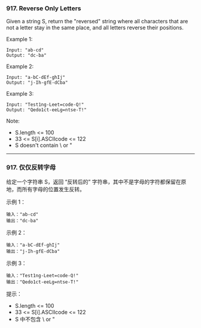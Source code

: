 ### 917. Reverse Only Letters
Given a string S, return the "reversed" string where all characters that are not a letter stay in the same place, and all letters reverse their positions.

Example 1:

	Input: "ab-cd"
	Output: "dc-ba"

Example 2:

	Input: "a-bC-dEf-ghIj"
	Output: "j-Ih-gfE-dCba"

Example 3:

	Input: "Test1ng-Leet=code-Q!"
	Output: "Qedo1ct-eeLg=ntse-T!"



Note:

* S.length <= 100
* 33 <= S[i].ASCIIcode <= 122
* S doesn't contain \ or "

----

### 917. 仅仅反转字母
给定一个字符串 S，返回 “反转后的” 字符串，其中不是字母的字符都保留在原地，而所有字母的位置发生反转。



示例 1：

	输入："ab-cd"
	输出："dc-ba"

示例 2：

	输入："a-bC-dEf-ghIj"
	输出："j-Ih-gfE-dCba"

示例 3：

	输入："Test1ng-Leet=code-Q!"
	输出："Qedo1ct-eeLg=ntse-T!"

提示：

* S.length <= 100
* 33 <= S[i].ASCIIcode <= 122 
* S 中不包含 \ or "


